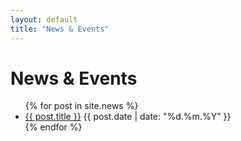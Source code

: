 ```yaml
---
layout: default
title: "News & Events"
---
```

<h1>News & Events</h1>
<ul>
{% for post in site.news %}
  <li>
    <a href="{{ post.url | relative_url }}">{{ post.title }}</a>
    <time datetime="{{ post.date | date_to_xmlschema }}">{{ post.date | date: "%d.%m.%Y" }}</time>
  </li>
{% endfor %}
</ul>